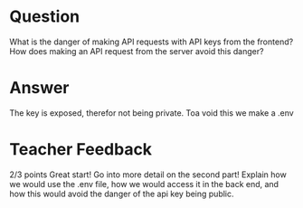 # Question

What is the danger of making API requests with API keys from the frontend? How does making an API request from the server avoid this danger?

# Answer
The key is exposed, therefor not being private. Toa void this we make a .env
# Teacher Feedback

2/3 points
Great start! Go into more detail on the second part! Explain how we would use the .env file, how we would access it in the back end, and how this would avoid the danger of the api key being public.